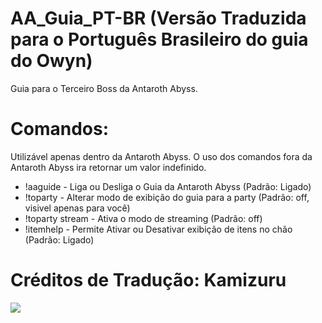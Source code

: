 # AA_Guia_PT-BR (Versão Traduzida para o Português Brasileiro do guia do Owyn)

Guia para o Terceiro Boss da Antaroth Abyss.

# Comandos:
Utilizável apenas dentro da Antaroth Abyss. O uso dos comandos fora da Antaroth Abyss ira retornar um valor indefinido.

- !aaguide - Liga ou Desliga o Guia da Antaroth Abyss (Padrão: Ligado)
- !toparty - Alterar modo de exibição do guia para a party (Padrão: off, visivel apenas para você)
- !toparty stream - Ativa o modo de streaming (Padrão: off)
- !itemhelp - Permite Ativar ou Desativar exibição de itens no chão (Padrão: Ligado)

# Créditos de Tradução: Kamizuru

<img src=https://eme03.enmasse-game.com/images/tera/news/201805_heroes_oath/alt/interior.jpg>
